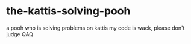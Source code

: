 # the-kattis-solving-pooh
a pooh who is solving problems on kattis
my code is wack, please don't judge QAQ
